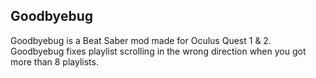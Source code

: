 ## Goodbyebug
Goodbyebug is a Beat Saber mod made for Oculus Quest 1 & 2.
Goodbyebug fixes playlist scrolling in the wrong direction when you got more than 8 playlists.
